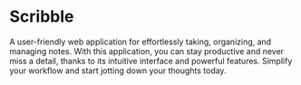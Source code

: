 # Scribble
A user-friendly web application for effortlessly taking, organizing, and managing notes. With this application, you can stay productive and never miss a detail, thanks to its intuitive interface and powerful features. Simplify your workflow and start jotting down your thoughts today.
